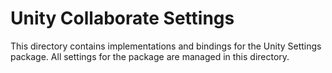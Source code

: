 # Unity Collaborate Settings
This directory contains implementations and bindings for the Unity Settings package. All settings for the package are managed in this directory.
